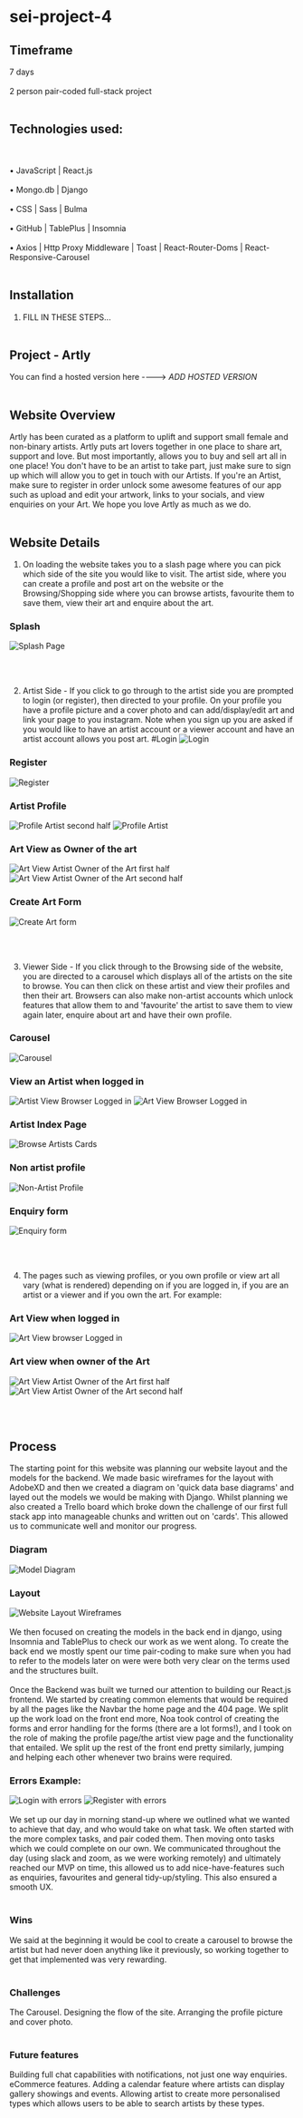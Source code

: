 # sei-project-4
## Timeframe
7 days<br><br />
2 person pair-coded full-stack project<br><br />
## Technologies used:
<br><br />
•	JavaScript | React.js<br><br />
•	Mongo.db | Django<br><br />
•	CSS | Sass | Bulma<br><br />
•	GitHub | TablePlus | Insomnia<br><br />
•	Axios | Http Proxy Middleware | Toast | React-Router-Doms | React-Responsive-Carousel<br><br />

## Installation
1.	FILL IN THESE STEPS...
<br><br />

## Project - Artly

You can find a hosted version here ----> *ADD HOSTED VERSION*
<br><br />

## Website Overview

Artly has been curated as a platform to uplift and support small female and non-binary artists. Artly puts art lovers together in one place to share art, support and love. But most importantly, allows you to buy and sell art all in one place! You don't have to be an artist to take part, just make sure to sign up which will allow you to get in touch with our Artists. If you're an Artist, make sure to register in order unlock some awesome features of our app such as upload and edit your artwork, links to your socials, and view enquiries on your Art. We hope you love Artly as much as we do.
<br><br />

## Website Details

1.	On loading the website takes you to a slash page where you can pick which side of the site you would like to visit. The artist side, where you can create a profile and post art on the website or the Browsing/Shopping side where you can browse artists, favourite them to save them, view their art and enquire about the art.

### Splash
![Splash Page](src/styles/WebsiteScreenshots/Splash-page.png)

<br><br />

2.	Artist Side - If you click to go through to the artist side you are prompted to login (or register), then directed to your profile. On your profile you have a profile picture and a cover photo and can add/display/edit art and link your page to you instagram. Note when you sign up you are asked if you would like to have an artist account or a viewer account and have an artist account allows you post art.
#Login
![Login](src/styles/WebsiteScreenshots/Login-in-form.png)
### Register
![Register](src/styles/WebsiteScreenshots/Register-form.png)
### Artist Profile
![Profile Artist second half](src/styles/WebsiteScreenshots/Own-profile-view-with-edit-profile-button.png)
![Profile Artist](src/styles/WebsiteScreenshots/Profile-view-for-artist-with-add-art-button-and-fave-artists.png)
### Art View as Owner of the art
![Art View Artist Owner of the Art first half](src/styles/WebsiteScreenshots/Art-show-for-own-art.png)
![Art View Artist Owner of the Art second half](src/styles/WebsiteScreenshots/Enquiry-view-on-art-for-own-Artist.png)
### Create Art Form
![Create Art form](src/styles/WebsiteScreenshots/Add-a-piece-of-art.png)

<br><br />

3.	Viewer Side - If you click through to the Browsing side of the website, you are directed to a carousel which displays all of the artists on the site to browse. You can then click on these artist and view their profiles and then their art. Browsers can also make non-artist accounts which unlock features that allow them to and 'favourite' the artist to save them to view again later, enquire about art and have their own profile.
### Carousel
![Carousel](src/styles/WebsiteScreenshots/Home-page-with-caroursel.png)
### View an Artist when logged in
![Artist View Browser Logged in](src/styles/WebsiteScreenshots/Profile-view-for-Browser.png)
![Art View Browser Logged in](src/styles/WebsiteScreenshots/Art-show-page-for-a-browser.png)
### Artist Index Page
![Browse Artists Cards](src/styles/WebsiteScreenshots/Art-Index-page.png)
### Non artist profile
![Non-Artist Profile](src/styles/WebsiteScreenshots/profile-view-non-artist.png)
### Enquiry form
![Enquiry form](src/styles/WebsiteScreenshots/Enquiry-form-on-Art.png)

<br><br />


4.	The pages such as viewing profiles, or you own profile or view art all vary (what is rendered) depending on if you are logged in, if you are an artist or a viewer and if you own the art.
For example:

### Art View when logged in
![Art View browser Logged in](src/styles/WebsiteScreenshots/Art-show-page-for-a-browser.png)
### Art view when owner of the Art
![Art View Artist Owner of the Art first half](src/styles/WebsiteScreenshots/Art-show-for-own-art.png) ![Art View Artist Owner of the Art second half](src/styles/WebsiteScreenshots/Enquiry-view-on-art-for-own-Artist.png)

<br><br />

## Process

The starting point for this website was planning our website layout and the models for the backend. We made basic wireframes for the layout with AdobeXD and then we created a diagram on 'quick data base diagrams' and layed out the models we would be making with Django. Whilst planning we also created a Trello board which broke down the challenge of our first full stack app into manageable chunks and written out on 'cards'. This allowed us to communicate well and monitor our progress.

### Diagram
![Model Diagram](src/styles/WebsiteScreenshots/ERD.png)
### Layout
![Website Layout Wireframes](src/styles/WebsiteScreenshots/wireframes.png)
<br><br />
We then focused on creating the models in the back end in django, using Insomnia and TablePlus to check our work as we went along. To create the back end we mostly spent our time pair-coding to make sure when you had to refer to the models later on were were both very clear on the terms used and the structures built.
<br><br />
Once the Backend was built we turned our attention to building our React.js frontend. We started by creating common elements that would be required by all the pages like the Navbar the home page and the 404 page.
We split up the work load on the front end more, Noa took control of creating the forms and error handling for the forms (there are a lot forms!), and I took on the role of making the profile page/the artist view page and the functionality that entailed. We split up the rest of the front end pretty similarly, jumping and helping each other whenever two brains were required.

### Errors Example:
![Login with errors](src/styles/WebsiteScreenshots/Log-in-form-with-errors.png)
![Register with errors](src/styles/WebsiteScreenshots/Register-form-with-errors.png)
<br><br />
We set up our day in morning stand-up where we outlined what we wanted to achieve that day, and who would take on what task. We often started with the more complex tasks, and pair coded them. Then moving onto tasks which we could complete on our own. We communicated throughout the day (using slack and zoom, as we were working remotely) and ultimately reached our MVP on time, this allowed us to add nice-have-features such as enquiries, favourites and general tidy-up/styling. This also ensured a smooth UX.
<br><br />
### Wins
We said at the beginning it would be cool to create a carousel to browse the artist but had never doen anything like it previously, so working together to get that implemented was very rewarding.
<br><br />

### Challenges
The Carousel.
Designing the flow of the site.
Arranging the profile picture and cover photo.
<br><br />

### Future features
Building full chat capabilities with notifications, not just one way enquiries.
eCommerce features.
Adding a calendar feature where artists can display gallery showings and events.
Allowing artist to create more personalised types which allows users to be able to search artists by these types.
